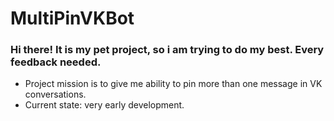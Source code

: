 # MultiPinVKBot

### Hi there! It is my pet project, so i am trying to do my best. Every feedback needed.
- Project mission is to give me ability to pin more than one message in VK conversations.
- Current state: very early development.

